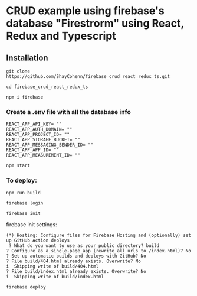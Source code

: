 # CRUD example using firebase's database "Firestrorm" using React, Redux and Typescript


## Installation
```
git clone https://github.com/ShayCohenn/firebase_crud_react_redux_ts.git
```
```
cd firebase_crud_react_redux_ts
```
```
npm i firebase
```
### Create a .env file with all the database info
```
REACT_APP_API_KEY= ""
REACT_APP_AUTH_DOMAIN= ""
REACT_APP_PROJECT_ID= ""
REACT_APP_STORAGE_BUCKET= ""
REACT_APP_MESSAGING_SENDER_ID= ""
REACT_APP_APP_ID= ""
REACT_APP_MEASUREMENT_ID= ""
```
```
npm start
```

### To deploy:
```
npm run build
```
```
firebase login
```
```
firebase init
```
firebase init settings:
```
(*) Hosting: Configure files for Firebase Hosting and (optionally) set up GitHub Action deploys
 ? What do you want to use as your public directory? build
? Configure as a single-page app (rewrite all urls to /index.html)? No
? Set up automatic builds and deploys with GitHub? No
? File build/404.html already exists. Overwrite? No
i  Skipping write of build/404.html
? File build/index.html already exists. Overwrite? No
i  Skipping write of build/index.html
```
```
firebase deploy
```
